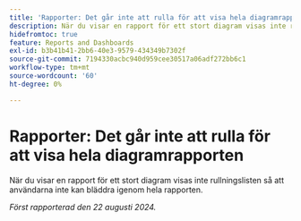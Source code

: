 ```yaml
---
title: 'Rapporter: Det går inte att rulla för att visa hela diagramrapporten'
description: När du visar en rapport för ett stort diagram visas inte rullningslisten så att användarna inte kan bläddra igenom hela rapporten.
hidefromtoc: true
feature: Reports and Dashboards
exl-id: b3b41b41-2bb6-40e3-9579-434349b7302f
source-git-commit: 7194330acbc940d959cee30517a06adf272bb6c1
workflow-type: tm+mt
source-wordcount: '60'
ht-degree: 0%

---
```


# Rapporter: Det går inte att rulla för att visa hela diagramrapporten

<!--Valid issue, won't fix. Can be removed with GA of Canvas Dashboards-->

När du visar en rapport för ett stort diagram visas inte rullningslisten så att användarna inte kan bläddra igenom hela rapporten.

_Först rapporterad den 22 augusti 2024._
